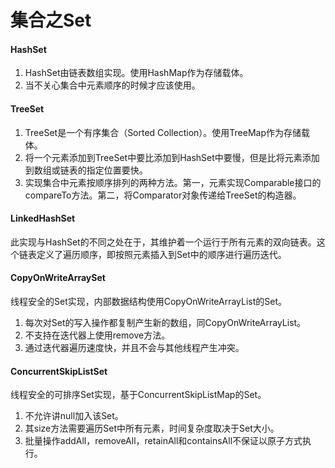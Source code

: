 # 集合之Set

#### HashSet
1. HashSet由链表数组实现。使用HashMap作为存储载体。
2. 当不关心集合中元素顺序的时候才应该使用。

#### TreeSet
1. TreeSet是一个有序集合（Sorted Collection）。使用TreeMap作为存储载体。
2. 将一个元素添加到TreeSet中要比添加到HashSet中要慢，但是比将元素添加到数组或链表的指定位置要快。
3. 实现集合中元素按顺序排列的两种方法。第一，元素实现Comparable接口的compareTo方法。第二，将Comparator对象传递给TreeSet的构造器。

#### LinkedHashSet
此实现与HashSet的不同之处在于，其维护着一个运行于所有元素的双向链表。这个链表定义了遍历顺序，即按照元素插入到Set中的顺序进行遍历迭代。

#### CopyOnWriteArraySet
线程安全的Set实现，内部数据结构使用CopyOnWriteArrayList的Set。
1. 每次对Set的写入操作都复制产生新的数组，同CopyOnWriteArrayList。
2. 不支持在迭代器上使用remove方法。
3. 通过迭代器遍历速度快，并且不会与其他线程产生冲突。

#### ConcurrentSkipListSet
线程安全的可排序Set实现，基于ConcurrentSkipListMap的Set。
1. 不允许讲null加入该Set。
2. 其size方法需要遍历Set中所有元素，时间复杂度取决于Set大小。
3. 批量操作addAll，removeAll，retainAll和containsAll不保证以原子方式执行。
